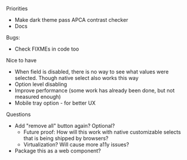 Priorities
- Make dark theme pass APCA contrast checker
- Docs

Bugs:
- Check FIXMEs in code too

Nice to have
- When field is disabled, there is no way to see what values were selected. Though native select also works this way
- Option level disabling
- Improve performance (some work has already been done, but not measured enough)
- Mobile tray option - for better UX

Questions
- Add "remove all" button again? Optional?
  - Future proof: How will this work with native customizable selects that is being shipped by browsers?
  - Virtualization? Will cause more a11y issues?
- Package this as a web component?